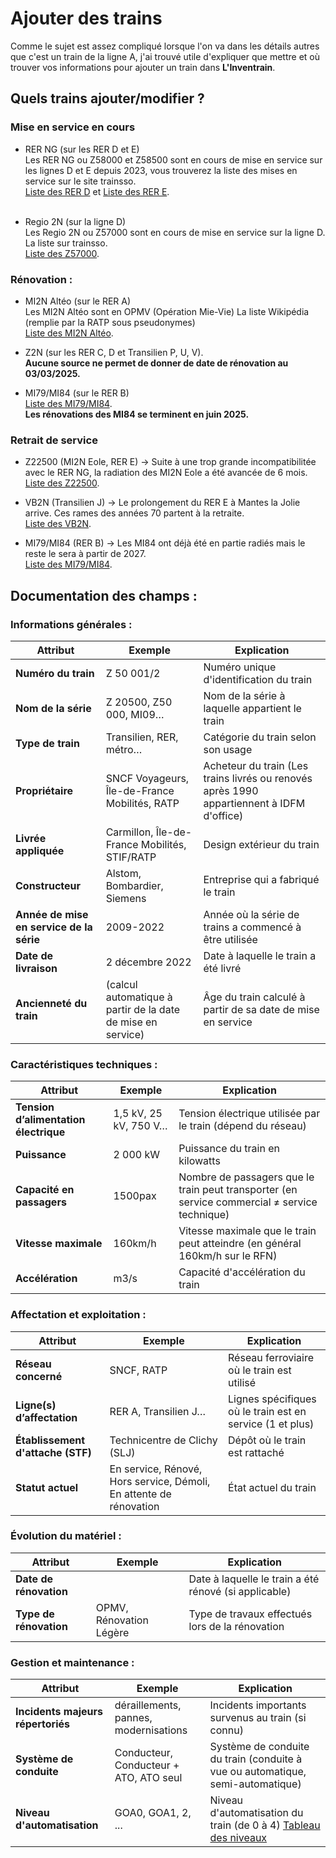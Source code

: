 # Ajouter des trains

Comme le sujet est assez compliqué lorsque l'on va dans les détails autres que c'est un train de la ligne A, j'ai trouvé
utile d'expliquer que mettre et où trouver vos informations pour ajouter un train dans **L'Inventrain**.

## Quels trains ajouter/modifier ?

### Mise en service en cours

- RER NG (sur les RER D et E) <br> Les RER NG ou Z58000 et Z58500 sont en cours de mise en service sur les lignes D et E
  depuis 2023, vous trouverez la liste des mises en service sur le site
  trainsso. <br> [Liste des RER D](https://trainsso.fr/Z58500.pdf) et [Liste des RER E](https://trainsso.fr/Z58000.pdf).
  <br><br>

- Regio 2N (sur la ligne D) <br> Les Regio 2N ou Z57000 sont en cours de mise en service sur la ligne D. La liste sur
  trainsso.<br>[Liste des Z57000](https://trainsso.fr/Z57000.pdf).

### Rénovation :

- MI2N Altéo (sur le RER A) <br> Les MI2N Altéo sont en OPMV (Opération Mie-Vie) La liste Wikipédia (remplie par la RATP
  sous pseudonymes) <br> [Liste des MI2N Altéo](https://fr.wikipedia.org/wiki/Liste_des_Alt%C3%A9o).


- Z2N (sur les RER C, D et Transilien P, U, V). <br> **Aucune source ne permet de donner de date de rénovation au
  03/03/2025.**


- MI79/MI84 (sur le RER B) <br> [Liste des MI79/MI84](https://fr.wikipedia.org/wiki/Liste_des_Z_8100).<br> **Les
  rénovations des MI84 se terminent en juin 2025.**

### Retrait de service

- Z22500 (MI2N Eole, RER E) → Suite à une trop grande incompatibilitée avec le RER NG, la radiation des MI2N Eole a été
  avancée de 6 mois. <br> [Liste des Z22500](https://fr.wikipedia.org/wiki/Liste_des_Z_22500).


- VB2N (Transilien J) → Le prolongement du RER E à Mantes la Jolie arrive. Ces rames des années 70 partent à la
  retraite. <br> [Liste des VB2N](https://fr.wikipedia.org/wiki/Liste_des_VB2N).


- MI79/MI84 (RER B) → Les MI84 ont déjà été en partie radiés mais le reste le sera à partir de 2027. <br> [Liste des MI79/MI84](https://fr.wikipedia.org/wiki/Liste_des_Z_8100).

## Documentation des champs :

### **Informations générales :**

| **Attribut**                             | **Exemple**                                                 | **Explication**                                                                           |
|------------------------------------------|-------------------------------------------------------------|-------------------------------------------------------------------------------------------|
| **Numéro du train**                      | Z 50 001/2                                                  | Numéro unique d'identification du train                                                   |
| **Nom de la série**                      | Z 20500, Z50 000, MI09…                                     | Nom de la série à laquelle appartient le train                                            |
| **Type de train**                        | Transilien, RER, métro…                                     | Catégorie du train selon son usage                                                        |
| **Propriétaire**                         | SNCF Voyageurs, Île-de-France Mobilités, RATP               | Acheteur du train (Les trains livrés ou renovés après 1990 appartiennent à IDFM d'office) |
| **Livrée appliquée**                     | Carmillon, Île-de-France Mobilités, STIF/RATP               | Design extérieur du train                                                                 |
| **Constructeur**                         | Alstom, Bombardier, Siemens                                 | Entreprise qui a fabriqué le train                                                        |
| **Année de mise en service de la série** | 2009-2022                                                   | Année où la série de trains a commencé à être utilisée                                    |
| **Date de livraison**                    | 2 décembre 2022                                             | Date à laquelle le train a été livré                                                      |
| **Ancienneté du train**                  | (calcul automatique à partir de la date de mise en service) | Âge du train calculé à partir de sa date de mise en service                               |

### **Caractéristiques techniques :**

| **Attribut**                          | **Exemple**           | **Explication**                                                                               |
|---------------------------------------|-----------------------|-----------------------------------------------------------------------------------------------|
| **Tension d’alimentation électrique** | 1,5 kV, 25 kV, 750 V… | Tension électrique utilisée par le train (dépend du réseau)                                   |
| **Puissance**                         | 2 000 kW              | Puissance du train en kilowatts                                                               |
| **Capacité en passagers**             | 1500pax               | Nombre de passagers que le train peut transporter (en service commercial ≠ service technique) |
| **Vitesse maximale**                  | 160km/h               | Vitesse maximale que le train peut atteindre (en général 160km/h sur le RFN)                  |
| **Accélération**                      | m3/s                  | Capacité d'accélération du train                                                              |

### **Affectation et exploitation :**

| **Attribut**                      | **Exemple**                                                        | **Explication**                                           |
|-----------------------------------|--------------------------------------------------------------------|-----------------------------------------------------------|
| **Réseau concerné**               | SNCF, RATP                                                         | Réseau ferroviaire où le train est utilisé                |
| **Ligne(s) d’affectation**        | RER A, Transilien J…                                               | Lignes spécifiques où le train est en service (1 et plus) |
| **Établissement d'attache (STF)** | Technicentre de Clichy (SLJ)                                       | Dépôt où le train est rattaché                            |
| **Statut actuel**                 | En service, Rénové, Hors service, Démoli, En attente de rénovation | État actuel du train                                      |

### **Évolution du matériel :**

| **Attribut**           | **Exemple**             | **Explication**                                       |
|------------------------|-------------------------|-------------------------------------------------------|
| **Date de rénovation** |                         | Date à laquelle le train a été rénové (si applicable) |
| **Type de rénovation** | OPMV, Rénovation Légère | Type de travaux effectués lors de la rénovation       |

### **Gestion et maintenance :**

| **Attribut**                      | **Exemple**                            | **Explication**                                                                                                                                                                                      |
|-----------------------------------|----------------------------------------|------------------------------------------------------------------------------------------------------------------------------------------------------------------------------------------------------|
| **Incidents majeurs répertoriés** | déraillements, pannes, modernisations  | Incidents importants survenus au train (si connu)                                                                                                                                                    |
| **Système de conduite**           | Conducteur, Conducteur + ATO, ATO seul | Système de conduite du train (conduite à vue ou automatique, semi-automatique)                                                                                                                       |
| **Niveau d'automatisation**       | GOA0, GOA1, 2, ...                     | Niveau d'automatisation du train (de 0 à 4) [Tableau des niveaux](https://fr.wikipedia.org/wiki/Transports_guid%C3%A9s_urbains_automatiques#Tableau_r%C3%A9capitulatif_des_niveaux_d'automatisation) |
